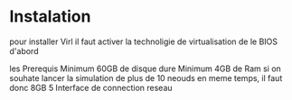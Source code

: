  
# Instalation

pour installer Virl il faut activer la technoligie de virtualisation de le BIOS d'abord


les Prerequis
Minimum 60GB de disque dure
Minimum 4GB de Ram
si on souhate lancer la simulation de plus de 10 neouds en meme temps, il faut donc 8GB 
 5 Interface de connection reseau

